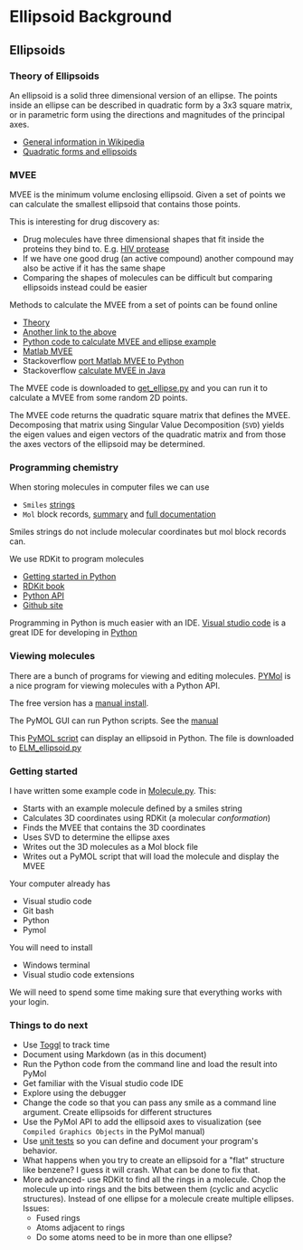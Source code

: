 # Ellipsoid Background

## Ellipsoids

### Theory of Ellipsoids

An ellipsoid is a solid three dimensional version of an ellipse.
The points inside an ellipse can be described in quadratic form by a 3x3 square matrix, or in parametric 
form using the directions and magnitudes of the principal axes.

* [General information in Wikipedia](https://en.wikipedia.org/wiki/Ellipsoid)
* [Quadratic forms and ellipsoids](https://laurentlessard.com/teaching/cs524/slides/11%20-%20quadratic%20forms%20and%20ellipsoids.pdf)

### MVEE

MVEE is the minimum volume enclosing ellipsoid. Given a set of points we can calculate the smallest 
ellipsoid that contains those points.

This is interesting for drug discovery as:

* Drug molecules have three dimensional shapes that fit inside the proteins they bind to. E.g. [HIV protease](https://www.rcsb.org/3d-view/2P3B)
* If we have one good drug (an active compound) another compound may also be active if it has the same shape
* Comparing the shapes of molecules can be difficult but comparing ellipsoids instead could be easier

Methods to calculate the MVEE from a set of points can be found online

* [Theory](https://citeseerx.ist.psu.edu/doc/10.1.1.116.7691)
* [Another link to the above](https://citeseerx.ist.psu.edu/doc/10.1.1.116.7691)
* [Python code to calculate MVEE and ellipse example](https://gist.github.com/Gabriel-p/4ddd31422a88e7cdf953)
* [Matlab MVEE](https://www.mathworks.com/matlabcentral/fileexchange/9542-minimum-volume-enclosing-elipsoid)
* Stackoverflow [port Matlab MVEE to Python](https://stackoverflow.com/questions/14016898/port-matlab-bounding-ellipsoid-code-to-python)
* Stackoverflow [calculate MVEE in Java](https://stackoverflow.com/questions/1768197/bounding-ellipse/1768440#1768440)

The MVEE code is downloaded to [get_ellipse.py](../downloaded_code/get_ellipse.py) and you can run it to calculate a MVEE from some random 2D points.

The MVEE code returns the quadratic square matrix that defines the MVEE.  Decomposing that matrix using Singular Value Decomposition (`SVD`) yields the eigen values and eigen vectors of the quadratic matrix and from those the axes vectors of the ellipsoid may be determined.
  
### Programming chemistry

When storing molecules in computer files we can use

* `Smiles` [strings](https://www.daylight.com/dayhtml/doc/theory/theory.smiles.html)
* `Mol` block records, [summary](https://en.wikipedia.org/wiki/Chemical_table_file)
  and [full documentation](https://discover.3ds.com/sites/default/files/2020-08/biovia_ctfileformats_2020.pdf)

Smiles strings do not include molecular coordinates but mol block records can.

We use RDKit to program molecules

* [Getting started in Python](https://www.rdkit.org/docs/GettingStartedInPython.html)
* [RDKit book](https://www.rdkit.org/docs/RDKit_Book.html)
* [Python API](https://www.rdkit.org/docs/api-docs.html)
* [Github site](https://github.com/rdkit/rdkit)

Programming in Python is much easier with an IDE. [Visual studio code](https://code.visualstudio.com/) is a great IDE for developing in [Python](https://code.visualstudio.com/docs/python/python-tutorial)

### Viewing molecules

There are a bunch of programs for viewing and editing molecules.  [PYMol](https://en.wikipedia.org/wiki/PyMOL) is a nice program for viewing molecules with a Python API.

The free version has a [manual install](https://pymolwiki.org/index.php/Windows_Install).

The PyMOL GUI can run Python scripts.  See the [manual](https://pymol.sourceforge.net/newman/userman.pdf)

This [PyMOL script](https://rbvi.github.io/chimerax-recipes/ellipsoid/ELM_ellipsoid.py) can display an
ellipsoid in Python.  The file is downloaded to [ELM_ellipsoid.py](../downloaded_code/ELM_ellipsoid.py)

### Getting started

I have written some example code in [Molecule.py](../Molecule.py). This:

* Starts with an example molecule defined by a smiles string
* Calculates 3D coordinates using RDKit (a molecular *conformation*)
* Finds the MVEE that contains the 3D coordinates
* Uses SVD to determine the ellipse axes
* Writes out the 3D molecules as a Mol block file
* Writes out a PyMOL script that will load the molecule and display the MVEE

Your computer already has 

* Visual studio code
* Git bash
* Python
* Pymol

You will need to install

* Windows terminal
* Visual studio code extensions

We will need to spend some time making sure that everything works with your login.

### Things to do next

* Use [Toggl](https://toggl.com/) to track time
* Document using Markdown (as in this document)
* Run the Python code from the command line and load the result into PyMol
* Get familiar with the Visual studio code IDE
* Explore using the debugger
* Change the code so that you can pass any smile as a command line argument.  Create ellipsoids for 
  different structures
* Use the PyMol API to add the ellipsoid axes to visualization (see `Compiled Graphics Objects` in the 
  PyMol manual)
* Use [unit tests](https://code.visualstudio.com/docs/python/testing) so you can define and document
  your program's behavior.
* What happens when you try to create an ellipsoid for a "flat" structure like benzene?  I guess 
  it will crash.  What can be done to fix that. 
* More advanced- use RDKit to find all the rings in a molecule.  Chop the molecule up into rings 
  and the bits between them (cyclic and acyclic structures).  Instead of one ellipse for a molecule create multiple ellipses. Issues:
  * Fused rings
  * Atoms adjacent to rings
  * Do some atoms need to be in more than one ellipse?